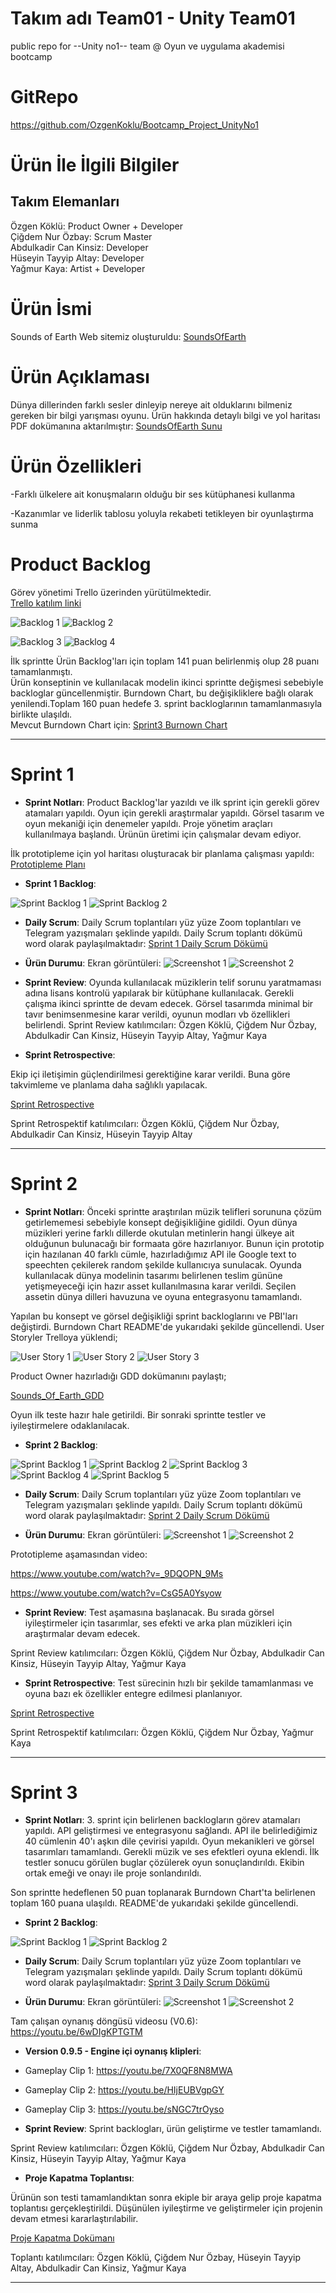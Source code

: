 # Takım adı Team01 - Unity Team01
public repo for --Unity no1-- team @ Oyun ve uygulama akademisi bootcamp

# GitRepo 
https://github.com/OzgenKoklu/Bootcamp_Project_UnityNo1

# Ürün İle İlgili Bilgiler

## Takım Elemanları
Özgen Köklü: Product Owner + Developer\
Çiğdem Nur Özbay: Scrum Master\
Abdulkadir Can Kinsiz: Developer \
Hüseyin Tayyip Altay: Developer\
Yağmur Kaya: Artist + Developer

# Ürün İsmi 
Sounds of Earth
Web sitemiz oluşturuldu: [SoundsOfEarth](https://soundsofearth.space/) 
  
# Ürün Açıklaması
Dünya dillerinden farklı sesler dinleyip nereye ait olduklarını bilmeniz gereken bir bilgi yarışması oyunu.
Ürün hakkında detaylı bilgi ve yol haritası PDF dokümanına aktarılmıştır:
[SoundsOfEarth Sunu](https://github.com/OzgenKoklu/Bootcamp_Project_UnityNo1/blob/main/project_management/Dokumantasyon/1SPRNT/SoundOfEarthSunu.pdf)

# Ürün Özellikleri
-Farklı ülkelere ait konuşmaların olduğu bir ses kütüphanesi kullanma

-Kazanımlar ve liderlik tablosu yoluyla rekabeti tetikleyen bir oyunlaştırma sunma

# Product Backlog
Görev yönetimi Trello üzerinden yürütülmektedir.\
[Trello katılım linki](https://trello.com/invite/b/RPMgE7Mm/1f29d3ec6b6802a52aa31b651cce30ff/soundsofearth)


  ![Backlog 1](https://github.com/OzgenKoklu/Bootcamp_Project_UnityNo1/blob/main/project_management/Dokumantasyon/1SPRNT/ProductBacklog1.png)
  ![Backlog 2](https://github.com/OzgenKoklu/Bootcamp_Project_UnityNo1/blob/main/project_management/Dokumantasyon/1SPRNT/ProductBacklog2.png)
  
  ![Backlog 3](https://github.com/OzgenKoklu/Bootcamp_Project_UnityNo1/blob/main/project_management/Dokumantasyon/1SPRNT/ProductBacklog3.png)
  ![Backlog 4](https://github.com/OzgenKoklu/Bootcamp_Project_UnityNo1/blob/main/project_management/Dokumantasyon/1SPRNT/ProductBacklog4.png)

İlk sprintte Ürün Backlog'ları için toplam 141 puan belirlenmiş olup 28 puanı tamamlanmıştı.\
Ürün konseptinin ve kullanılacak modelin ikinci sprintte değişmesi sebebiyle backloglar güncellenmiştir. Burndown Chart, bu değişikliklere bağlı olarak yenilendi.Toplam 160 puan hedefe 3. sprint backloglarının tamamlanmasıyla birlikte ulaşıldı.\
Mevcut Burndown Chart için: [Sprint3 Burnown Chart](https://github.com/OzgenKoklu/Bootcamp_Project_UnityNo1/blob/main/project_management/Dokumantasyon/3SPRNT/Team01_BurndownChartSp3.xlsx)

---

# Sprint 1

- **Sprint Notları**: Product Backlog'lar yazıldı ve ilk sprint için gerekli görev atamaları yapıldı. Oyun için gerekli araştırmalar yapıldı. Görsel tasarım ve oyun mekaniği için denemeler yapıldı. Proje yönetim araçları kullanılmaya başlandı. Ürünün üretimi için çalışmalar devam ediyor.

İlk prototipleme için yol haritası oluşturacak bir planlama çalışması yapıldı: [Prototipleme Planı](https://github.com/OzgenKoklu/Bootcamp_Project_UnityNo1/blob/main/project_management/Dokumantasyon/1SPRNT/Sounds_of_Earth_-_Planning.pdf)

- **Sprint 1 Backlog**: 
 
 ![Sprint Backlog 1](https://github.com/OzgenKoklu/Bootcamp_Project_UnityNo1/blob/main/project_management/Dokumantasyon/1SPRNT/Sprint1Backlog.png)
 ![Sprint Backlog 2](https://github.com/OzgenKoklu/Bootcamp_Project_UnityNo1/blob/main/project_management/Dokumantasyon/1SPRNT/Sprint1Backlog2.png)

- **Daily Scrum**: 
Daily Scrum toplantıları yüz yüze Zoom toplantıları ve Telegram yazışmaları şeklinde yapıldı. Daily Scrum toplantı dökümü word olarak paylaşılmaktadır:
[Sprint 1 Daily Scrum Dökümü](https://github.com/OzgenKoklu/Bootcamp_Project_UnityNo1/blob/main/project_management/Dokumantasyon/1SPRNT/DailyScrumMeetingNotesSprint1.docx?raw=true)

- **Ürün Durumu**: Ekran görüntüleri:
  ![Screenshot 1](https://github.com/OzgenKoklu/Bootcamp_Project_UnityNo1/blob/main/project_management/Dokumantasyon/1SPRNT/productss1.jpeg)
  ![Screenshot 2](https://github.com/OzgenKoklu/Bootcamp_Project_UnityNo1/blob/main/project_management/Dokumantasyon/1SPRNT/productss2.jpeg)
  
- **Sprint Review**: 
Oyunda kullanılacak müziklerin telif sorunu yaratmaması adına lisans kontrolü yapılarak bir kütüphane kullanılacak. Gerekli çalışma ikinci sprintte de devam edecek. Görsel tasarımda minimal bir tavır benimsenmesine karar verildi, oyunun modları vb özellikleri belirlendi.
Sprint Review katılımcıları:
Özgen Köklü,
Çiğdem Nur Özbay,
Abdulkadir Can Kinsiz,
Hüseyin Tayyip Altay,
Yağmur Kaya


- **Sprint Retrospective**:

Ekip içi iletişimin güçlendirilmesi gerektiğine karar verildi. Buna göre takvimleme ve planlama daha sağlıklı yapılacak.

[Sprint Retrospective](https://github.com/OzgenKoklu/Bootcamp_Project_UnityNo1/blob/main/project_management/Dokumantasyon/1SPRNT/RetrospektifMeetingNotesSprint1.docx?raw=true)

Sprint Retrospektif katılımcıları:
Özgen Köklü,
Çiğdem Nur Özbay,
Abdulkadir Can Kinsiz,
Hüseyin Tayyip Altay


---

# Sprint 2

- **Sprint Notları**: Önceki sprintte araştırılan müzik telifleri sorununa çözüm getirlememesi sebebiyle konsept değişikliğine gidildi. Oyun dünya müzikleri yerine farklı dillerde okutulan metinlerin hangi ülkeye ait olduğunun bulunacağı bir formaata göre hazırlanıyor. Bunun için prototip için hazılanan 40 farklı cümle, hazırladığımız API ile Google text to speechten çekilerek random şekilde kullanıcıya sunulacak.  Oyunda kullanılacak dünya modelinin tasarımı belirlenen teslim gününe yetişmeyeceği için hazır asset kullanılmasına karar verildi. Seçilen assetin dünya dilleri havuzuna ve oyuna entegrasyonu tamamlandı. 

Yapılan bu konsept ve görsel değişikliği sprint backloglarını ve PBI'ları değiştirdi. Burndown Chart README'de yukarıdaki şekilde güncellendi.
User Storyler Trelloya yüklendi;

 ![User Story 1](https://github.com/OzgenKoklu/Bootcamp_Project_UnityNo1/blob/main/project_management/Dokumantasyon/2SPRNT/userstories1.png)
 ![User Story 2](https://github.com/OzgenKoklu/Bootcamp_Project_UnityNo1/blob/main/project_management/Dokumantasyon/2SPRNT/userstories2.png)
 ![User Story 3](https://github.com/OzgenKoklu/Bootcamp_Project_UnityNo1/blob/main/project_management/Dokumantasyon/2SPRNT/userstories3.png)
 
 Product Owner hazırladığı GDD dokümanını paylaştı;
 
 [Sounds_Of_Earth_GDD](https://github.com/OzgenKoklu/Bootcamp_Project_UnityNo1/blob/main/project_management/Dokumantasyon/2SPRNT/GDD%20-%20Sounds%20Of%20Earth.docx?raw=true)

Oyun ilk teste hazır hale getirildi. Bir sonraki sprintte testler ve iyileştirmelere odaklanılacak.

- **Sprint 2 Backlog**: 

 ![Sprint Backlog 1](https://github.com/OzgenKoklu/Bootcamp_Project_UnityNo1/blob/main/project_management/Dokumantasyon/2SPRNT/Sprint2Backlog1.png)
 ![Sprint Backlog 2](https://github.com/OzgenKoklu/Bootcamp_Project_UnityNo1/blob/main/project_management/Dokumantasyon/2SPRNT/Sprint2Backlog2.png)
 ![Sprint Backlog 3](https://github.com/OzgenKoklu/Bootcamp_Project_UnityNo1/blob/main/project_management/Dokumantasyon/2SPRNT/Sprint2Backlog3.png)
 ![Sprint Backlog 4](https://github.com/OzgenKoklu/Bootcamp_Project_UnityNo1/blob/main/project_management/Dokumantasyon/2SPRNT/Sprint2Backlog4.png)
 ![Sprint Backlog 5](https://github.com/OzgenKoklu/Bootcamp_Project_UnityNo1/blob/main/project_management/Dokumantasyon/2SPRNT/Sprint2Backlog5.png)

- **Daily Scrum**: 
Daily Scrum toplantıları yüz yüze Zoom toplantıları ve Telegram yazışmaları şeklinde yapıldı. Daily Scrum toplantı dökümü word olarak paylaşılmaktadır:
[Sprint 2 Daily Scrum Dökümü](https://github.com/OzgenKoklu/Bootcamp_Project_UnityNo1/blob/main/project_management/Dokumantasyon/2SPRNT/DailyScrumMeetingNotesSprint2.docx?raw=true)

- **Ürün Durumu**: Ekran görüntüleri:
  ![Screenshot 1](https://github.com/OzgenKoklu/Bootcamp_Project_UnityNo1/blob/main/project_management/Dokumantasyon/2SPRNT/productss_API.png)
  ![Screenshot 2](https://github.com/OzgenKoklu/Bootcamp_Project_UnityNo1/blob/main/project_management/Dokumantasyon/2SPRNT/productss_UI.jpeg)

Prototipleme aşamasından video:

https://www.youtube.com/watch?v=_9DQOPN_9Ms

https://www.youtube.com/watch?v=CsG5A0Ysyow 

- **Sprint Review**: 
Test aşamasına başlanacak. Bu sırada görsel iyileştirmeler için tasarımlar, ses efekti ve arka plan müzikleri için araştırmalar devam edecek.

Sprint Review katılımcıları:
Özgen Köklü,
Çiğdem Nur Özbay,
Abdulkadir Can Kinsiz,
Hüseyin Tayyip Altay,
Yağmur Kaya

- **Sprint Retrospective**:
Test sürecinin hızlı bir şekilde tamamlanması ve oyuna bazı ek özellikler entegre edilmesi planlanıyor.

[Sprint Retrospective](https://github.com/OzgenKoklu/Bootcamp_Project_UnityNo1/blob/main/project_management/Dokumantasyon/2SPRNT/RetrospektifMeetingNotesSprint2.docx?raw=true)

Sprint Retrospektif katılımcıları:
Özgen Köklü,
Çiğdem Nur Özbay,
Yağmur Kaya

---

# Sprint 3


- **Sprint Notları**: 3. sprint için belirlenen backlogların görev atamaları yapıldı. API geliştirmesi ve entegrasyonu sağlandı. API ile belirlediğimiz 40 cümlenin 40'ı aşkın dile çevirisi yapıldı. Oyun mekanikleri ve görsel tasarımları tamamlandı. Gerekli müzik ve ses efektleri oyuna eklendi. İlk testler sonucu görülen buglar çözülerek oyun sonuçlandırıldı. Ekibin ortak emeği ve onayı ile proje sonlandırıldı.

Son sprintte hedeflenen 50 puan toplanarak Burndown Chart'ta belirlenen toplam 160 puana ulaşıldı. README'de yukarıdaki şekilde güncellendi.


- **Sprint 2 Backlog**: 

 ![Sprint Backlog 1](https://github.com/OzgenKoklu/Bootcamp_Project_UnityNo1/blob/main/project_management/Dokumantasyon/3SPRNT/Sprint3Backlog1.png)
 ![Sprint Backlog 2](https://github.com/OzgenKoklu/Bootcamp_Project_UnityNo1/blob/main/project_management/Dokumantasyon/3SPRNT/Sprint3Backlog2.png)


- **Daily Scrum**: 
Daily Scrum toplantıları yüz yüze Zoom toplantıları ve Telegram yazışmaları şeklinde yapıldı. Daily Scrum toplantı dökümü word olarak paylaşılmaktadır:
[Sprint 3 Daily Scrum Dökümü](https://github.com/OzgenKoklu/Bootcamp_Project_UnityNo1/blob/main/project_management/Dokumantasyon/3SPRNT/DailyScrumMeetingNotesSprint3.docx?raw=true)

- **Ürün Durumu**: Ekran görüntüleri:
  ![Screenshot 1](https://github.com/OzgenKoklu/Bootcamp_Project_UnityNo1/blob/main/project_management/Dokumantasyon/2SPRNT/productss_API.png)
  ![Screenshot 2](https://github.com/OzgenKoklu/Bootcamp_Project_UnityNo1/blob/main/project_management/Dokumantasyon/2SPRNT/productss_UI.jpeg)


Tam çalışan oynanış döngüsü videosu (V0.6): https://youtu.be/6wDIgKPTGTM

- **Version 0.9.5 - Engine içi oynanış klipleri**:

- Gameplay Clip 1: https://youtu.be/7X0QF8N8MWA
- Gameplay Clip 2: https://youtu.be/HIjEUBVgpGY
- Gameplay Clip 3: https://youtu.be/sNGC7trOyso



- **Sprint Review**: 
Sprint backlogları, ürün geliştirme ve testler tamamlandı.

Sprint Review katılımcıları:
Özgen Köklü,
Çiğdem Nur Özbay,
Abdulkadir Can Kinsiz,
Hüseyin Tayyip Altay,
Yağmur Kaya


- **Proje Kapatma Toplantısı**:

Ürünün son testi tamamlandıktan sonra ekiple bir araya gelip proje kapatma toplantısı gerçekleştirildi.
Düşünülen iyileştirme ve geliştirmeler için projenin devam etmesi kararlaştırılabilir.

[Proje Kapatma Dokümanı](https://github.com/OzgenKoklu/Bootcamp_Project_UnityNo1/blob/main/project_management/Dokumantasyon/3SPRNT/Proje%20Kapatma%20Dosyas%C4%B1.docx?raw=true)

Toplantı katılımcıları:
Özgen Köklü,
Çiğdem Nur Özbay,
Hüseyin Tayyip Altay,
Abdulkadir Can Kinsiz,
Yağmur Kaya


---
